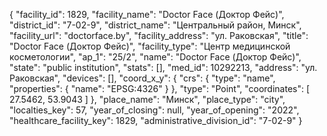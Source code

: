 {
    "facility_id": 1829,
    "facility_name": "Doctor Face (Доктор Фейс)",
    "district_id": "7-02-9",
    "district_name": "Центральный район, Минск",
    "facility_url": "doctorface.by",
    "facility_address": "ул. Раковская",
    "title": "Doctor Face (Доктор Фейс)",
    "facility_type": "Центр медицинской косметологии",
    "ap_1": "25\/2",
    "name": "Doctor Face (Доктор Фейс)",
    "state": "public institution",
    "stats": [],
    "med_id": 10292213,
    "address": "ул. Раковская",
    "devices": [],
    "coord_x_y": {
        "crs": {
            "type": "name",
            "properties": {
                "name": "EPSG:4326"
            }
        },
        "type": "Point",
        "coordinates": [
            27.5462,
            53.9043
        ]
    },
    "place_name": "Минск",
    "place_type": "city",
    "localties_key": 57,
    "year_of_closing": null,
    "year_of_opening": "2022",
    "healthcare_facility_key": 1829,
    "administrative_division_id": "7-02-9"
}